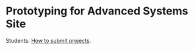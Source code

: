 # Prototyping for Advanced Systems Site

Students: [How to submit projects](https://prototyping.hdyar.com/assignments/submitting-a-project/).
